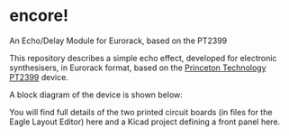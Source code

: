 # encore!
An Echo/Delay Module for Eurorack, based on the PT2399

This repository describes a simple echo effect, developed for electronic synthesisers, in Eurorack format, based on the [Princeton Technology](http://www.princeton.com.tw/en-us/products.aspx) [PT2399](http://www.princeton.com.tw/LinkClick.aspx?fileticket=XG0VYKi9QxE%3d&tabid=341&portalid=0&mid=828&language=en-US) device.

A block diagram of the device is shown below:


You will find full details of the two printed circuit boards (in files for the Eagle Layout Editor) here and a Kicad project defining a front panel here.
